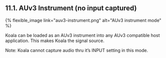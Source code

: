 ---
---

## 11.1. AUv3 Instrument (no input captured)

{% flexible_image link="auv3-instrument.png" alt="AUv3 instrument mode" %}

Koala can be loaded as an AUv3 instrument into any AUv3 compatible host application. This makes Koala the signal source. 

Note: Koala cannot capture audio thru it’s INPUT setting in this mode.
